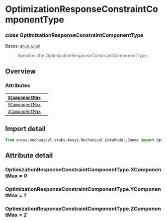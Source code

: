 <a id="optimizationresponseconstraintcomponenttype"></a>

# OptimizationResponseConstraintComponentType

<a id="OptimizationResponseConstraintComponentType"></a>

### *class* OptimizationResponseConstraintComponentType

Bases: [`enum.Enum`](https://docs.python.org/3/library/enum.html#enum.Enum)

> Specifies the OptimizationResponseConstraintComponentType.

> <!-- !! processed by numpydoc !! -->

<a id="overview"></a>

## Overview

### Attributes

| [`XComponentMax`](#OptimizationResponseConstraintComponentType.XComponentMax)   |    |
|---------------------------------------------------------------------------------|----|
| [`YComponentMax`](#OptimizationResponseConstraintComponentType.YComponentMax)   |    |
| [`ZComponentMax`](#OptimizationResponseConstraintComponentType.ZComponentMax)   |    |

<a id="import-detail"></a>

## Import detail

```python
from ansys.mechanical.stubs.Ansys.Mechanical.DataModel.Enums import OptimizationResponseConstraintComponentType
```

<a id="attribute-detail"></a>

## Attribute detail

<a id="OptimizationResponseConstraintComponentType.XComponentMax"></a>

### OptimizationResponseConstraintComponentType.XComponentMax *= 0*

<a id="OptimizationResponseConstraintComponentType.YComponentMax"></a>

### OptimizationResponseConstraintComponentType.YComponentMax *= 1*

<a id="OptimizationResponseConstraintComponentType.ZComponentMax"></a>

### OptimizationResponseConstraintComponentType.ZComponentMax *= 2*
